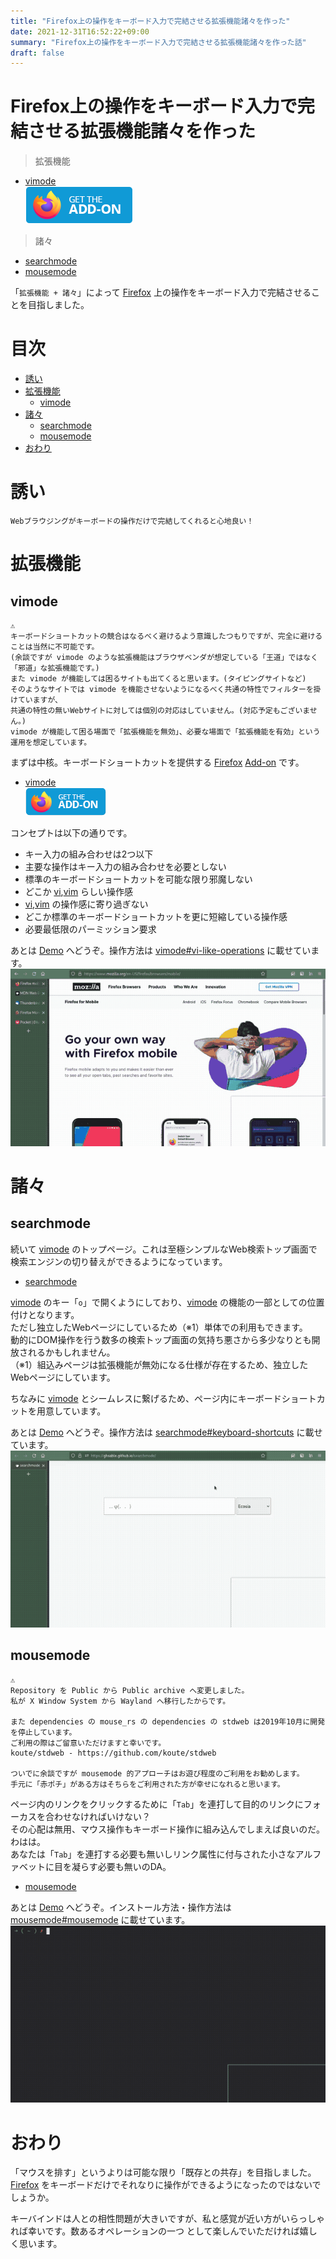 ```yaml
---
title: "Firefox上の操作をキーボード入力で完結させる拡張機能諸々を作った"
date: 2021-12-31T16:52:22+09:00
summary: "Firefox上の操作をキーボード入力で完結させる拡張機能諸々を作った話"
draft: false
---
```

# Firefox上の操作をキーボード入力で完結させる拡張機能諸々を作った
> 拡張機能
- [vimode](https://addons.mozilla.org/en-US/firefox/addon/vimode/)  
[![get-the-addon](get-the-addon.png)](https://addons.mozilla.org/en-US/firefox/addon/vimode/)

> 諸々
- [searchmode](https://ghsable.github.io/searchmode/)
- [mousemode](https://crates.io/crates/mousemode)

「`拡張機能 + 諸々`」によって [Firefox](https://www.mozilla.org/en-US/firefox/new/) 上の操作をキーボード入力で完結させることを目指しました。

# 目次
* [誘い](#誘い)
* [拡張機能](#拡張機能)
  * [vimode](#vimode)
* [諸々](#諸々)
  * [searchmode](#searchmode)
  * [mousemode](#mousemode)
* [おわり](#おわり)

# 誘い
`Webブラウジングがキーボードの操作だけで完結してくれると心地良い！`  

# 拡張機能

## vimode
```text
⚠️
キーボードショートカットの競合はなるべく避けるよう意識したつもりですが、完全に避けることは当然に不可能です。
(余談ですが vimode のような拡張機能はブラウザベンダが想定している「王道」ではなく「邪道」な拡張機能です。)
また vimode が機能しては困るサイトも出てくると思います。(タイピングサイトなど)
そのようなサイトでは vimode を機能させないようになるべく共通の特性でフィルターを掛けていますが、
共通の特性の無いWebサイトに対しては個別の対応はしていません。(対応予定もございません。)
vimode が機能して困る場面で「拡張機能を無効」、必要な場面で「拡張機能を有効」という運用を想定しています。
```
まずは中核。キーボードショートカットを提供する [Firefox](https://www.mozilla.org/en-US/firefox/new/) [Add-on](https://addons.mozilla.org/en-US/firefox/) です。
- [vimode](https://addons.mozilla.org/en-US/firefox/addon/vimode/)  
[![get-the-addon-small](get-the-addon-small.png)](https://addons.mozilla.org/en-US/firefox/addon/vimode/)

コンセプトは以下の通りです。
- キー入力の組み合わせは2つ以下
- 主要な操作はキー入力の組み合わせを必要としない
- 標準のキーボードショートカットを可能な限り邪魔しない
- どこか [vi](http://ex-vi.sourceforge.net/),[vim](https://www.vim.org/) らしい操作感
- [vi](http://ex-vi.sourceforge.net/),[vim](https://www.vim.org/) の操作感に寄り過ぎない
- どこか標準のキーボードショートカットを更に短縮している操作感
- 必要最低限のパーミッション要求

あとは [Demo](https://github.com/ghsable/vimode#vimode) へどうぞ。操作方法は [vimode#vi-like-operations](https://github.com/ghsable/vimode#vi-like-operations) に載せています。  
[![demo_vimode](https://raw.githubusercontent.com/ghsable/vimode/main/.readme/images/demo_vimode.gif)](https://raw.githubusercontent.com/ghsable/vimode/main/.readme/images/demo_vimode.mp4)

# 諸々

## searchmode
続いて [vimode](https://addons.mozilla.org/en-US/firefox/addon/vimode/) のトップページ。これは至極シンプルなWeb検索トップ画面で検索エンジンの切り替えができるようになっています。
- [searchmode](https://ghsable.github.io/searchmode/)

[vimode](https://addons.mozilla.org/en-US/firefox/addon/vimode/) のキー「`o`」で開くようにしており、[vimode](https://addons.mozilla.org/en-US/firefox/addon/vimode/) の機能の一部としての位置付けとなります。  
ただし独立したWebページにしているため（※1）単体での利用もできます。  
動的にDOM操作を行う数多の検索トップ画面の気持ち悪さから多少なりとも開放されるかもしれません。  
（※1）組込みページは拡張機能が無効になる仕様が存在するため、独立したWebページにしています。

ちなみに [vimode](https://addons.mozilla.org/en-US/firefox/addon/vimode/) とシームレスに繋げるため、ページ内にキーボードショートカットを用意しています。  

あとは [Demo](https://github.com/ghsable/searchmode#demo) へどうぞ。操作方法は [searchmode#keyboard-shortcuts](https://github.com/ghsable/searchmode#keyboard-shortcuts) に載せています。  
[![demo_searchmode](https://raw.githubusercontent.com/ghsable/searchmode/main/.readme/images/demo_searchmode.gif)](https://raw.githubusercontent.com/ghsable/searchmode/main/.readme/images/demo_searchmode.mp4)

## mousemode
```text
⚠️
Repository を Public から Public archive へ変更しました。
私が X Window System から Wayland へ移行したからです。

また dependencies の mouse_rs の dependencies の stdweb は2019年10月に開発を停止しています。
ご利用の際はご留意いただけますと幸いです。
koute/stdweb - https://github.com/koute/stdweb

ついでに余談ですが mousemode 的アプローチはお遊び程度のご利用をお勧めします。
手元に「赤ポチ」がある方はそちらをご利用された方が幸せになれると思います。
```
ページ内のリンクをクリックするために「`Tab`」を連打して目的のリンクにフォーカスを合わせなければいけない？  
その心配は無用、マウス操作もキーボード操作に組み込んでしまえば良いのだ。わはは。  
あなたは「`Tab`」を連打する必要も無いしリンク属性に付与された小さなアルファベットに目を凝らす必要も無いのDA。  
- [mousemode](https://crates.io/crates/mousemode)

あとは [Demo](https://github.com/ghsable/mousemode#demo) へどうぞ。インストール方法・操作方法は [mousemode#mousemode](https://github.com/ghsable/mousemode#mousemode) に載せています。  
[![demo_mousemode](https://raw.githubusercontent.com/ghsable/mousemode/main/.readme/images/demo_mousemode.gif)](https://raw.githubusercontent.com/ghsable/mousemode/main/.readme/images/demo_mousemode.mp4)

# おわり
「マウスを排す」というよりは可能な限り「既存との共存」を目指しました。[Firefox](https://www.mozilla.org/en-US/firefox/new/) をキーボードだけでそれなりに操作ができるようになったのではないでしょうか。  

キーバインドは人との相性問題が大きいですが、私と感覚が近い方がいらっしゃれば幸いです。数あるオペレーションの一つ として楽しんでいただければ嬉しく思います。
